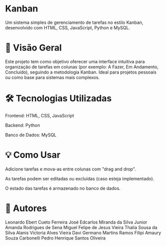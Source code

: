 # Kanban

Um sistema simples de gerenciamento de tarefas no estilo Kanban, desenvolvido com HTML, CSS, JavaScript, Python e MySQL.

# 🚀 Visão Geral

Este projeto tem como objetivo oferecer uma interface intuitiva para organização de tarefas em colunas (por exemplo: A Fazer, Em Andamento, Concluído), seguindo a metodologia Kanban. Ideal para projetos pessoais ou como base para sistemas mais complexos.

# 🛠️ Tecnologias Utilizadas

Frontend: HTML, CSS, JavaScript

Backend: Python

Banco de Dados: MySQL

# 💡 Como Usar

Adicione tarefas e mova-as entre colunas com "drag and drop".

As tarefas podem ser editadas ou excluídas (caso esteja implementado).

O estado das tarefas é armazenado no banco de dados.

# 👥 Autores
Leonardo Ebert Cueto Ferreira
José Edcarlos Miranda da Silva Junior
Amanda Rodrigues de Sena
Miguel Felipe de Jesus Vieira
Thalia Sousa da Silva
Alanis Victoria Alves Vieira
Davi Germano Martins Ramos
Filipi Amaury Souza Carbonelli
Pedro Henrique Santos Oliveira
